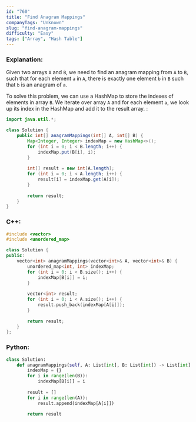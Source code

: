 ```yaml
---
id: "760"
title: "Find Anagram Mappings"
companyTags: "Unknown"
slug: "find-anagram-mappings"
difficulty: "Easy"
tags: ["Array", "Hash Table"]
---
```


### Explanation:

Given two arrays `A` and `B`, we need to find an anagram mapping from `A` to `B`, such that for each element `a` in `A`, there is exactly one element `b` in `B` such that `b` is an anagram of `a`.

To solve this problem, we can use a HashMap to store the indexes of elements in array `B`. We iterate over array `A` and for each element `a`, we look up its index in the HashMap and add it to the result array.
:
```java
import java.util.*;

class Solution {
    public int[] anagramMappings(int[] A, int[] B) {
        Map<Integer, Integer> indexMap = new HashMap<>();
        for (int i = 0; i < B.length; i++) {
            indexMap.put(B[i], i);
        }
        
        int[] result = new int[A.length];
        for (int i = 0; i < A.length; i++) {
            result[i] = indexMap.get(A[i]);
        }
        
        return result;
    }
}
```

### C++:
```cpp
#include <vector>
#include <unordered_map>

class Solution {
public:
    vector<int> anagramMappings(vector<int>& A, vector<int>& B) {
        unordered_map<int, int> indexMap;
        for (int i = 0; i < B.size(); i++) {
            indexMap[B[i]] = i;
        }
        
        vector<int> result;
        for (int i = 0; i < A.size(); i++) {
            result.push_back(indexMap[A[i]]);
        }
        
        return result;
    }
};
```

### Python:
```python
class Solution:
    def anagramMappings(self, A: List[int], B: List[int]) -> List[int]:
        indexMap = {}
        for i in range(len(B)):
            indexMap[B[i]] = i
        
        result = []
        for i in range(len(A)):
            result.append(indexMap[A[i]])
        
        return result
```